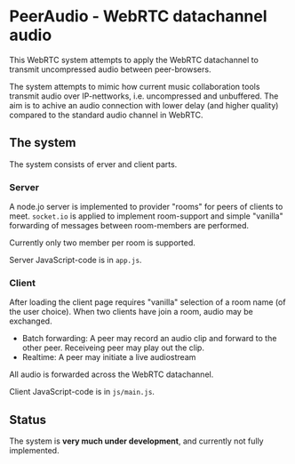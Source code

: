 # PeerAudio - WebRTC datachannel audio #

This WebRTC system attempts to apply the WebRTC datachannel to transmit uncompressed audio between peer-browsers.

The system attempts to mimic how current music collaboration tools transmit audio over IP-nettworks, i.e. uncompressed and unbuffered. The aim is to achive an audio connection with lower delay (and higher quality) compared to the standard audio channel in WebRTC. 

## The system ##
The system consists of erver and client parts.

### Server ###
A node.jo server is implemented to provider "rooms" for peers of clients to meet. `socket.io` is applied to implement room-support and simple "vanilla" forwarding of messages between room-members are performed.

Currently only two member per room is supported.

Server JavaScript-code is in `app.js`.

### Client ###
After loading the client page requires "vanilla" selection of a room name (of the user choice). When two clients have join a room, audio may be exchanged.

  * Batch forwarding: A peer may record an audio clip and forward to the other peer. Receiveing peer may play out the clip.
  * Realtime: A peer may initiate a live audiostream
  
All audio is forwarded across the WebRTC datachannel.

Client JavaScript-code is in `js/main.js`.

## Status ##
  
The system is **very much under development**, and currently not fully implemented.
